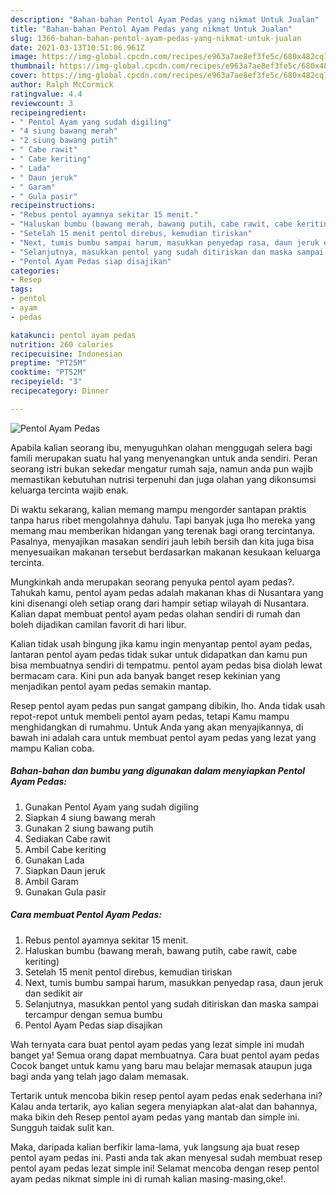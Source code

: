 ```yaml
---
description: "Bahan-bahan Pentol Ayam Pedas yang nikmat Untuk Jualan"
title: "Bahan-bahan Pentol Ayam Pedas yang nikmat Untuk Jualan"
slug: 1366-bahan-bahan-pentol-ayam-pedas-yang-nikmat-untuk-jualan
date: 2021-03-13T10:51:06.961Z
image: https://img-global.cpcdn.com/recipes/e963a7ae8ef3fe5c/680x482cq70/pentol-ayam-pedas-foto-resep-utama.jpg
thumbnail: https://img-global.cpcdn.com/recipes/e963a7ae8ef3fe5c/680x482cq70/pentol-ayam-pedas-foto-resep-utama.jpg
cover: https://img-global.cpcdn.com/recipes/e963a7ae8ef3fe5c/680x482cq70/pentol-ayam-pedas-foto-resep-utama.jpg
author: Ralph McCormick
ratingvalue: 4.4
reviewcount: 3
recipeingredient:
- " Pentol Ayam yang sudah digiling"
- "4 siung bawang merah"
- "2 siung bawang putih"
- " Cabe rawit"
- " Cabe keriting"
- " Lada"
- " Daun jeruk"
- " Garam"
- " Gula pasir"
recipeinstructions:
- "Rebus pentol ayamnya sekitar 15 menit."
- "Haluskan bumbu (bawang merah, bawang putih, cabe rawit, cabe keriting)"
- "Setelah 15 menit pentol direbus, kemudian tiriskan"
- "Next, tumis bumbu sampai harum, masukkan penyedap rasa, daun jeruk dan sedikit air"
- "Selanjutnya, masukkan pentol yang sudah ditiriskan dan maska sampai tercampur dengan semua bumbu"
- "Pentol Ayam Pedas siap disajikan"
categories:
- Resep
tags:
- pentol
- ayam
- pedas

katakunci: pentol ayam pedas 
nutrition: 260 calories
recipecuisine: Indonesian
preptime: "PT25M"
cooktime: "PT52M"
recipeyield: "3"
recipecategory: Dinner

---
```



![Pentol Ayam Pedas](https://img-global.cpcdn.com/recipes/e963a7ae8ef3fe5c/680x482cq70/pentol-ayam-pedas-foto-resep-utama.jpg)

Apabila kalian seorang ibu, menyuguhkan olahan menggugah selera bagi famili merupakan suatu hal yang menyenangkan untuk anda sendiri. Peran seorang istri bukan sekedar mengatur rumah saja, namun anda pun wajib memastikan kebutuhan nutrisi terpenuhi dan juga olahan yang dikonsumsi keluarga tercinta wajib enak.

Di waktu  sekarang, kalian memang mampu mengorder santapan praktis tanpa harus ribet mengolahnya dahulu. Tapi banyak juga lho mereka yang memang mau memberikan hidangan yang terenak bagi orang tercintanya. Pasalnya, menyajikan masakan sendiri jauh lebih bersih dan kita juga bisa menyesuaikan makanan tersebut berdasarkan makanan kesukaan keluarga tercinta. 



Mungkinkah anda merupakan seorang penyuka pentol ayam pedas?. Tahukah kamu, pentol ayam pedas adalah makanan khas di Nusantara yang kini disenangi oleh setiap orang dari hampir setiap wilayah di Nusantara. Kalian dapat membuat pentol ayam pedas olahan sendiri di rumah dan boleh dijadikan camilan favorit di hari libur.

Kalian tidak usah bingung jika kamu ingin menyantap pentol ayam pedas, lantaran pentol ayam pedas tidak sukar untuk didapatkan dan kamu pun bisa membuatnya sendiri di tempatmu. pentol ayam pedas bisa diolah lewat bermacam cara. Kini pun ada banyak banget resep kekinian yang menjadikan pentol ayam pedas semakin mantap.

Resep pentol ayam pedas pun sangat gampang dibikin, lho. Anda tidak usah repot-repot untuk membeli pentol ayam pedas, tetapi Kamu mampu menghidangkan di rumahmu. Untuk Anda yang akan menyajikannya, di bawah ini adalah cara untuk membuat pentol ayam pedas yang lezat yang mampu Kalian coba.

<!--inarticleads1-->

##### Bahan-bahan dan bumbu yang digunakan dalam menyiapkan Pentol Ayam Pedas:

1. Gunakan  Pentol Ayam yang sudah digiling
1. Siapkan 4 siung bawang merah
1. Gunakan 2 siung bawang putih
1. Sediakan  Cabe rawit
1. Ambil  Cabe keriting
1. Gunakan  Lada
1. Siapkan  Daun jeruk
1. Ambil  Garam
1. Gunakan  Gula pasir




<!--inarticleads2-->

##### Cara membuat Pentol Ayam Pedas:

1. Rebus pentol ayamnya sekitar 15 menit.
1. Haluskan bumbu (bawang merah, bawang putih, cabe rawit, cabe keriting)
1. Setelah 15 menit pentol direbus, kemudian tiriskan
1. Next, tumis bumbu sampai harum, masukkan penyedap rasa, daun jeruk dan sedikit air
1. Selanjutnya, masukkan pentol yang sudah ditiriskan dan maska sampai tercampur dengan semua bumbu
1. Pentol Ayam Pedas siap disajikan




Wah ternyata cara buat pentol ayam pedas yang lezat simple ini mudah banget ya! Semua orang dapat membuatnya. Cara buat pentol ayam pedas Cocok banget untuk kamu yang baru mau belajar memasak ataupun juga bagi anda yang telah jago dalam memasak.

Tertarik untuk mencoba bikin resep pentol ayam pedas enak sederhana ini? Kalau anda tertarik, ayo kalian segera menyiapkan alat-alat dan bahannya, maka bikin deh Resep pentol ayam pedas yang mantab dan simple ini. Sungguh taidak sulit kan. 

Maka, daripada kalian berfikir lama-lama, yuk langsung aja buat resep pentol ayam pedas ini. Pasti anda tak akan menyesal sudah membuat resep pentol ayam pedas lezat simple ini! Selamat mencoba dengan resep pentol ayam pedas nikmat simple ini di rumah kalian masing-masing,oke!.

